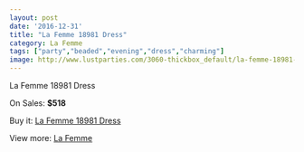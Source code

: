 ```yaml
---
layout: post
date: '2016-12-31'
title: "La Femme 18981 Dress"
category: La Femme
tags: ["party","beaded","evening","dress","charming"]
image: http://www.lustparties.com/3060-thickbox_default/la-femme-18981-dress.jpg
---
```

La Femme 18981 Dress

On Sales: **$518**
<a href="https://www.lustparties.com/en/la-femme/1004-la-femme-18981-dress.html"><amp-img layout="responsive" width="600" height="600" src="//www.lustparties.com/3060-thickbox_default/la-femme-18981-dress.jpg" alt="La Femme 18981 Dress 0" /></a>
<a href="https://www.lustparties.com/en/la-femme/1004-la-femme-18981-dress.html"><amp-img layout="responsive" width="600" height="600" src="//www.lustparties.com/3063-thickbox_default/la-femme-18981-dress.jpg" alt="La Femme 18981 Dress 1" /></a>
<a href="https://www.lustparties.com/en/la-femme/1004-la-femme-18981-dress.html"><amp-img layout="responsive" width="600" height="600" src="//www.lustparties.com/3062-thickbox_default/la-femme-18981-dress.jpg" alt="La Femme 18981 Dress 2" /></a>
<a href="https://www.lustparties.com/en/la-femme/1004-la-femme-18981-dress.html"><amp-img layout="responsive" width="600" height="600" src="//www.lustparties.com/3061-thickbox_default/la-femme-18981-dress.jpg" alt="La Femme 18981 Dress 3" /></a>

Buy it: [La Femme 18981 Dress](https://www.lustparties.com/en/la-femme/1004-la-femme-18981-dress.html "La Femme 18981 Dress")

View more: [La Femme](https://www.lustparties.com/en/4-la-femme "La Femme")